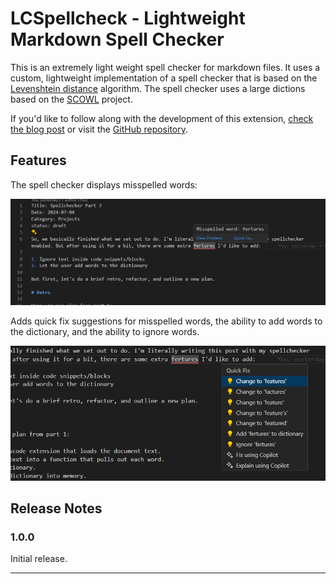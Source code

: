 # LCSpellcheck - Lightweight Markdown Spell Checker

This is an extremely light weight spell checker for markdown files. It uses a custom, lightweight implementation of a spell checker that is based on the [Levenshtein distance](https://en.wikipedia.org/wiki/Levenshtein_distance) algorithm. The spell checker uses a large dictions based on the [SCOWL](http://wordlist.aspell.net/) project.

If you'd like to follow along with the development of this extension, [check the blog post](https://www.limitedcompute.com/spellchecker-pt-1) or visit the [GitHub repository](https://github.com/itsjustdanger/LCSpellcheck).

## Features

The spell checker displays misspelled words:

![Displays misspelled words](images/fertures.png)

Adds quick fix suggestions for misspelled words, the ability to add words to the dictionary, and the ability to ignore words.

![Displays quick fix](images/quickfix.png)


## Release Notes

### 1.0.0

Initial release.

---